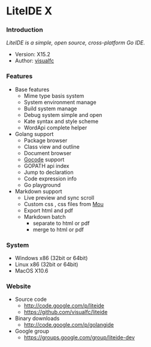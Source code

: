 LiteIDE X
=========

### Introduction

_LiteIDE is a simple, open source, cross-platform Go IDE._

* Version: X15.2
* Author: [visualfc](mailto:visualfc@gmail.com)


###  Features
* Base features
	* Mime type basis system
	* System environment manage
	* Build system manage
	* Debug system simple and open
	* Kate syntax and style scheme
	* WordApi complete helper
* Golang support
	* Package browser
	* Class view and outline
	* Document browser
	* [Gocode](https://github.com/nsf/gocode) support
	* GOPATH api index
	* Jump to declaration
	* Code expression info
	* Go playground
* Markdown support
	* Live preview and sync scroll
	* Custom css , css files from [Mou](http://mouapp.com) 
	* Export html and pdf
	* Markdown batch 
		* separate to html or pdf
		* merge to html or pdf

### System
* Windows x86 (32bit or 64bit) 
* Linux x86 (32bit or 64bit)
* MacOS X10.6

### Website
* Source code
	* <http://code.google.com/p/liteide>
	* <https://github.com/visualfc/liteide>
* Binary downloads 
	* <http://code.google.com/p/golangide>
* Google group
	* <https://groups.google.com/group/liteide-dev>
